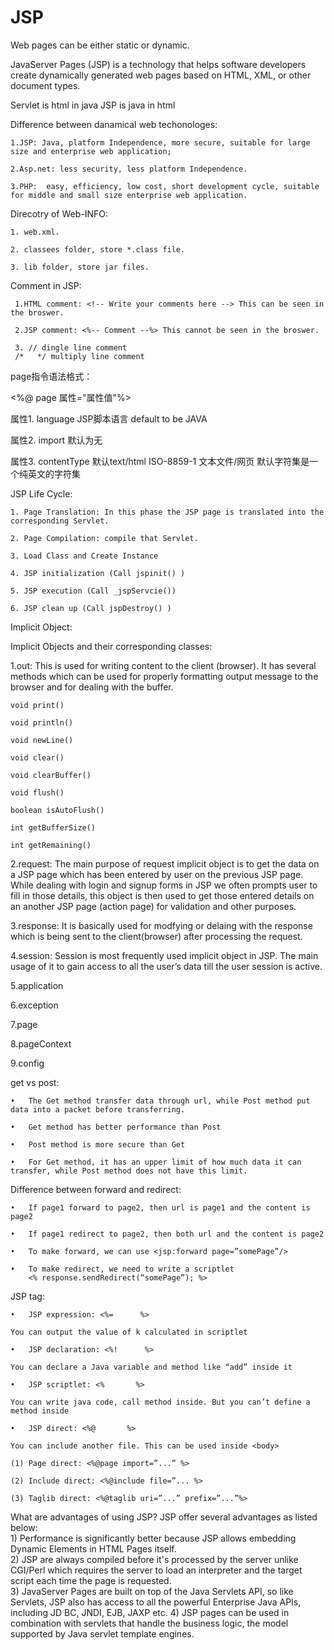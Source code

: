 # JSP

Web pages can be either static or dynamic. 

JavaServer Pages (JSP) is a technology that helps software developers create dynamically generated web pages based on HTML, XML, or other document types. 

Servlet is html in java
JSP is java in html


Difference between danamical web techonologes:

    1.JSP: Java, platform Independence, more secure, suitable for large size and enterprise web application;

    2.Asp.net: less security, less platform Independence.

    3.PHP:  easy, efficiency, low cost, short development cycle, suitable for middle and small size enterprise web application.

Direcotry of Web-INFO:

    1. web.xml.

    2. classees folder, store *.class file.

    3. lib folder, store jar files.

 Comment in JSP:
 
     1.HTML comment: <!-- Write your comments here --> This can be seen in the broswer.
 
     2.JSP comment: <%-- Comment --%> This cannot be seen in the broswer.
 
     3. // dingle line comment
     /*   */ multiply line comment
 
page指令语法格式：

<%@ page 属性="属性值"%>

属性1. language JSP脚本语言 default to be JAVA

属性2. import 默认为无 

属性3. contentType 默认text/html ISO-8859-1 文本文件/网页 默认字符集是一个纯英文的字符集

JSP Life Cycle: 

    1. Page Translation: In this phase the JSP page is translated into the corresponding Servlet. 

    2. Page Compilation: compile that Servlet.

    3. Load Class and Create Instance

    4. JSP initialization (Call jspinit() )

    5. JSP execution (Call _jspServcie())

    6. JSP clean up (Call jspDestroy() )


Implicit Object:

Implicit Objects and their corresponding classes:

1.out: This is used for writing content to the client (browser). It has several methods which can be used for properly formatting output message to the browser and for dealing with the buffer.

    void print()

    void println()

    void newLine()

    void clear()

    void clearBuffer()

    void flush()

    boolean isAutoFlush()

    int getBufferSize()

    int getRemaining()

2.request: The main purpose of request implicit object is to get the data on a JSP page which has been entered by user on the previous JSP page. While dealing with login and signup forms in JSP we often prompts user to fill in those details, this object is then used to get those entered details on an another JSP page (action page) for validation and other purposes.



3.response: It is basically used for modfying or delaing with the response which is being sent to the client(browser) after processing the request.

4.session: Session is most frequently used implicit object in JSP. The main usage of it to gain access to all the user’s data till the user session is active.

5.application	

6.exception

7.page

8.pageContext	

9.config


get vs post:

    •	The Get method transfer data through url, while Post method put data into a packet before transferring.

    •	Get method has better performance than Post

    •	Post method is more secure than Get

    •	For Get method, it has an upper limit of how much data it can transfer, while Post method does not have this limit. 
    
Difference between forward and redirect:

    •	If page1 forward to page2, then url is page1 and the content is page2
    
    •	If page1 redirect to page2, then both url and the content is page2
    
    •	To make forward, we can use <jsp:forward page=”somePage”/>
    
    •	To make redirect, we need to write a scriptlet
        <% response.sendRedirect(“somePage”); %>
        
JSP tag:

    •	JSP expression: <%=      %>
    
    You can output the value of k calculated in scriptlet
    
    •	JSP declaration: <%!      %>
    
    You can declare a Java variable and method like “add” inside it
    
    •	JSP scriptlet: <%       %>
    
    You can write java code, call method inside. But you can’t define a method inside 
    
    •	JSP direct: <%@       %>
    
    You can include another file. This can be used inside <body> 
    
    (1)	Page direct: <%@page import=”...” %>
    
    (2)	Include direct: <%@include file=”... %>
    
    (3)	Taglib direct: <%@taglib uri=”...” prefix=”...”%>
    
    
What are advantages of using JSP? 
JSP offer several advantages as listed below:   
                1)   Performance  is  significantly  better  because  JSP allows  embedding  Dynamic  Elements  in  HTML                     Pages itself.   
                2)   JSP  are  always  compiled  before  it's  processed  by the  server  unlike  CGI/Perl  which  requires                 the server to load an interpreter and the target script each time the page is requested.   
                3)   JavaServer Pages are built on top of the Java Servlets API, so like Servlets, JSP also has access to all                 the powerful Enterprise Java APIs, including JD
                BC, JNDI, EJB, JAXP etc. 
                4)   JSP  pages  can  be  used  in  combination  with  servlets  that  handle  the  business  logic,  the                    model supported by Java servlet template engines. 








